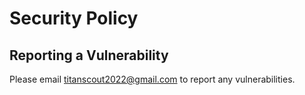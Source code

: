# Security Policy

## Reporting a Vulnerability

Please email titanscout2022@gmail.com to report any vulnerabilities.
